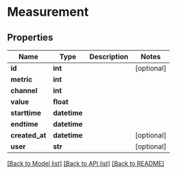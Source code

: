 # Measurement

## Properties
Name | Type | Description | Notes
------------ | ------------- | ------------- | -------------
**id** | **int** |  | [optional] 
**metric** | **int** |  | 
**channel** | **int** |  | 
**value** | **float** |  | 
**starttime** | **datetime** |  | 
**endtime** | **datetime** |  | 
**created_at** | **datetime** |  | [optional] 
**user** | **str** |  | [optional] 

[[Back to Model list]](../README.md#documentation-for-models) [[Back to API list]](../README.md#documentation-for-api-endpoints) [[Back to README]](../README.md)


